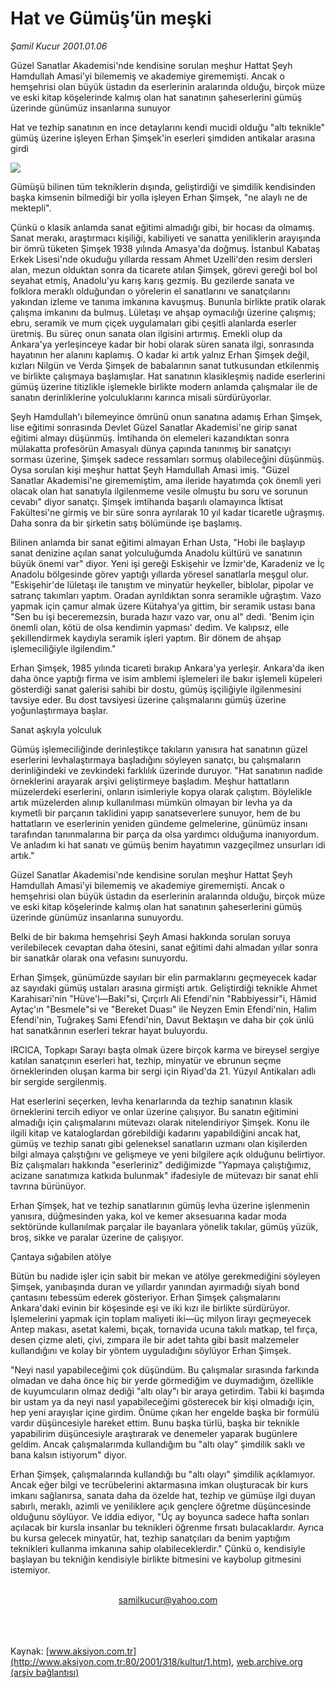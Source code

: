 # Hat ve Gümüş’ün meşki

*Şamil Kucur 2001.01.06*

<div>
 <p class="spot">
  Güzel Sanatlar Akademisi'nde kendisine sorulan meşhur Hattat Şeyh Hamdullah Amasi'yi bilememiş ve akademiye girememişti. Ancak o hemşehrisi olan büyük üstadın da eserlerinin aralarında olduğu, birçok müze ve eski kitap köşelerinde kalmış olan hat sanatının şaheserlerini gümüş üzerinde günümüz insanlarına sunuyor
 </p>
 <p class="spot">
 </p>
 <p class="spot">
  Hat ve tezhip sanatının en ince detaylarını kendi mucidi olduğu "altı teknikle" gümüş üzerine  işleyen Erhan Şimşek'in eserleri şimdiden antikalar arasına girdi
 </p>
 <p class="metin">
 </p>
 <img border="0" src="/web/20020325032923im_/http://www.aksiyon.com.tr/2001/318/resimler/hat.jpg"/>
 <p class="metin">
  Gümüşü bilinen tüm tekniklerin dışında, geliştirdiği ve şimdilik kendisinden başka kimsenin bilmediği bir yolla işleyen Erhan Şimşek, "ne alaylı ne de mektepli".
 </p>
 <p class="metin">
  Çünkü o klasik anlamda sanat eğitimi almadığı gibi, bir hocası da olmamış. Sanat merakı, araştırmacı kişiliği, kabiliyeti ve sanatta yeniliklerin arayışında bir ömrü tüketen  Şimşek 1938 yılında Amasya'da doğmuş. İstanbul Kabataş Erkek Lisesi'nde okuduğu yıllarda ressam Ahmet Uzelli'den resim dersleri alan, mezun olduktan sonra da ticarete atılan Şimşek, görevi gereği bol bol seyahat etmiş, Anadolu'yu karış karış gezmiş. Bu gezilerde sanata ve folklora meraklı olduğundan o yörelerin el sanatlarını ve sanatçılarını yakından izleme ve tanıma imkanına kavuşmuş. Bununla birlikte pratik olarak çalışma imkanını da bulmuş. Lületaşı ve ahşap oymacılığı üzerine çalışmış; ebru, seramik ve mum çiçek uygulamaları gibi çeşitli alanlarda eserler üretmiş. Bu süreç onun sanata olan ilgisini artırmış. Emekli olup da Ankara'ya yerleşinceye kadar bir hobi olarak süren sanata ilgi,  sonrasında hayatının her alanını kaplamış. O kadar ki artık yalnız Erhan Şimşek değil, kızları Nilgün ve Verda Şimşek de babalarının sanat tutkusundan etkilenmiş ve birlikte çalışmaya başlamışlar. Hat sanatının klasikleşmiş nadide eserlerini gümüş üzerine titizlikle işlemekle birlikte modern anlamda çalışmalar ile de sanatın derinliklerine yolculuklarını karınca misali sürdürüyorlar.
 </p>
 <p class="metin">
  Şeyh Hamdullah'ı bilemeyince ömrünü onun sanatına adamış Erhan Şimşek, lise eğitimi sonrasında Devlet Güzel Sanatlar Akademisi'ne girip sanat eğitimi almayı düşünmüş. İmtihanda ön elemeleri kazandıktan sonra mülakatta profesörün Amasyalı dünya çapında tanınmış bir sanatçıyı sorması üzerine, Şimşek sadece ressamları sormuş olabileceğini düşünmüş. Oysa sorulan kişi meşhur hattat Şeyh Hamdullah Amasi imiş. "Güzel Sanatlar Akademisi'ne girememiştim, ama ileride hayatımda çok önemli yeri olacak olan hat sanatıyla ilgilenmeme vesile olmuştu bu soru ve sorunun cevabı" diyor sanatçı. Şimşek imtihanda başarılı olamayınca İktisat Fakültesi'ne girmiş ve bir süre sonra ayrılarak 10 yıl kadar ticaretle uğraşmış. Daha sonra da bir şirketin satış bölümünde işe başlamış.
 </p>
 <p class="metin">
  Bilinen anlamda bir sanat eğitimi almayan Erhan Usta, "Hobi ile başlayıp sanat denizine açılan sanat yolculuğumda Anadolu kültürü ve sanatının büyük önemi var" diyor. Yeni işi gereği Eskişehir ve İzmir'de, Karadeniz ve İç Anadolu bölgesinde görev yaptığı yıllarda yöresel sanatlarla meşgul olur. "Eskişehir'de lületaşı ile tanıştım ve minyatür heykeller, biblolar, pipolar ve satranç takımları yaptım. Oradan ayrıldıktan sonra seramikle uğraştım. Vazo yapmak için çamur almak üzere Kütahya'ya gittim, bir seramik ustası bana "Sen bu işi beceremezsin, burada hazır vazo var, onu al" dedi. 'Benim için önemli olan, kötü de olsa kendimin yapması' dedim. Ve kalıpsız, elle şekillendirmek kaydıyla seramik işleri yaptım. Bir dönem de ahşap işlemeciliğiyle ilgilendim."
 </p>
 <p class="metin">
  Erhan Şimşek, 1985 yılında ticareti bırakıp Ankara'ya yerleşir. Ankara'da iken daha önce yaptığı firma ve isim amblemi işlemeleri ile bakır işlemeli küpeleri gösterdiği sanat galerisi sahibi bir dostu, gümüş işçiliğiyle ilgilenmesini tavsiye eder. Bu dost tavsiyesi üzerine çalışmalarını gümüş üzerine yoğunlaştırmaya başlar.
 </p>
 <p class="arabaslik">
  Sanat aşkıyla yolculuk
 </p>
 <p class="metin">
  Gümüş işlemeciliğinde derinleştikçe takıların yanısıra hat sanatının güzel eserlerini levhalaştırmaya başladığını söyleyen sanatçı, bu çalışmaların derinliğindeki ve zevkindeki farklılık üzerinde duruyor. "Hat sanatının nadide örneklerini arayarak arşivi geliştirmeye  başladım. Meşhur hattatların müzelerdeki eserlerini, onların isimleriyle kopya olarak çalıştım. Böylelikle artık müzelerden alınıp  kullanılması mümkün olmayan bir levha  ya da kıymetli bir parçanın taklidini yapıp sanatseverlere sunuyor, hem de bu hattatların ve eserlerinin yeniden gündeme gelmelerine, günümüz insanı tarafından tanınmalarına bir parça da olsa yardımcı olduğuma inanıyordum. Ve anladım ki hat sanatı ve gümüş benim hayatımın vazgeçilmez unsurları idi artık."
 </p>
 <p class="metin">
  Güzel Sanatlar Akademisi'nde kendisine sorulan meşhur Hattat Şeyh Hamdullah Amasi'yi bilememiş ve akademiye girememişti. Ancak o hemşehrisi olan büyük üstadın da eserlerinin aralarında olduğu, birçok müze ve eski kitap köşelerinde kalmış olan hat sanatının şaheserlerini gümüş üzerinde günümüz insanlarına sunuyordu.
 </p>
 <p class="metin">
  Belki de bir bakıma hemşehrisi Şeyh Amasi hakkında sorulan soruya verilebilecek cevaptan daha ötesini, sanat eğitimi dahi almadan yıllar sonra bir sanatkâr olarak ona vefasını sunuyordu.
 </p>
 <p class="metin">
  Erhan Şimşek, günümüzde sayıları bir elin parmaklarını geçmeyecek kadar az sayıdaki gümüş ustaları arasına girmişti artık. Geliştirdiği teknikle Ahmet Karahisari'nin "Hüve'l—Baki"si, Çırçırlı Ali Efendi'nin "Rabbiyessir"i, Hâmid Aytaç'ın "Besmele"si ve  "Bereket Duası" ile Neyzen Emin Efendi'nin, Halim Efendi'nin, Tuğrakeş Sami Efendi'nin, Davut Bektaşın ve daha bir çok ünlü hat sanatkârının eserleri tekrar hayat buluyordu.
 </p>
 <p class="metin">
  IRCICA, Topkapı Sarayı başta olmak üzere birçok karma ve bireysel sergiye katılan sanatçının eserleri hat, tezhip, minyatür ve ebrunun seçme örneklerinden oluşan karma bir sergi için Riyad'da 21. Yüzyıl Antikaları adlı bir sergide sergilenmiş.
 </p>
 <p class="metin">
  Hat eserlerini seçerken, levha kenarlarında da tezhip sanatının klasik örneklerini tercih ediyor ve onlar üzerine çalışıyor. Bu sanatın eğitimini almadığı için çalışmalarını mütevazı olarak nitelendiriyor Şimşek. Konu ile ilgili kitap ve kataloglardan görebildiği kadarını yapabildiğini ancak hat, gümüş ve tezhip sanatı gibi geleneksel sanatların uzmanı olan kişilerden bilgi almaya çalıştığını ve gelişmeye ve yeni bilgilere açık olduğunu belirtiyor. Biz çalışmaları hakkında "eserleriniz" dediğimizde "Yapmaya çalıştığımız, acizane sanatımıza katkıda bulunmak" ifadesiyle de mütevazı bir sanat ehli tavrına bürünüyor.
 </p>
 <p class="metin">
  Erhan Şimşek, hat ve tezhip sanatlarının gümüş levha üzerine işlenmenin yanısıra, düğmesinden yaka, kol ve kemer aksesuarına kadar moda sektöründe kullanılmak parçalar ile bayanlara yönelik takılar, gümüş yüzük, broş, sikke ve paralar üzerine de çalışıyor.
 </p>
 <p class="arabaslik">
  Çantaya sığabilen atölye
 </p>
 <p class="metin">
  Bütün bu nadide işler için sabit bir mekan ve atölye gerekmediğini söyleyen Şimşek, yanıbaşında duran ve yıllardır yanından ayırmadığı siyah bond çantasını tebessüm ederek gösteriyor. Erhan Şimşek çalışmalarını Ankara'daki evinin bir köşesinde eşi ve iki kızı ile birlikte sürdürüyor. İşlemelerini yapmak için toplam maliyeti iki—üç milyon lirayı geçmeyecek Antep makası, asetat kalemi, bıçak, tornavida ucuna takılı matkap, tel fırça, desen çizme aleti, çivi, zımpara ile bir adet tahta gibi basit malzemeler kullandığını ve kolay bir yöntem uyguladığını söylüyor Erhan Şimşek.
 </p>
 <p class="metin">
  "Neyi nasıl yapabileceğimi çok düşündüm. Bu çalışmalar sırasında farkında olmadan ve daha önce hiç bir yerde görmediğim ve duymadığım, özellikle de kuyumcuların olmaz dediği "altı olay"ı bir araya getirdim. Tabii ki başımda bir ustam ya da neyi nasıl yapabileceğimi gösterecek bir kişi olmadığı için, hep yeni arayışlar içine girdim. Önüme çıkan her engelde başka bir formülü vardır düşüncesiyle hareket ettim. Bunu başka türlü, başka bir teknikle yapabilirim düşüncesiyle araştırarak ve denemeler yaparak bugünlere geldim. Ancak çalışmalarımda kullandığım bu "altı olay" şimdilik saklı ve bana kalsın istiyorum" diyor.
 </p>
 <p class="metin">
  Erhan Şimşek, çalışmalarında kullandığı bu "altı olayı" şimdilik açıklamıyor. Ancak eğer bilgi ve tecrübelerini aktarmasına imkan oluşturacak bir kurs imkanı sağlanırsa, sanata daha da özelde hat, tezhip ve gümüşe ilgi duyan sabırlı, meraklı, azimli ve yeniliklere açık gençlere öğretme düşüncesinde olduğunu söylüyor. Ve iddia ediyor, "Üç ay boyunca sadece hafta sonları açılacak bir kursla insanlar bu teknikleri öğrenme fırsatı bulacaklardır. Ayrıca bu kursa gelecek minyatür, hat, tezhip sanatçıları da benim yaptığım teknikleri kullanma imkanına sahip olabileceklerdir." Çünkü o, kendisiyle başlayan bu tekniğin kendisiyle birlikte bitmesini ve kaybolup gitmesini istemiyor.
 </p>
 <br/>
 <center>
  <a class="anaorta" href="http://web.archive.org/web/20020325032923/mailto:samilkucur@yahoo.com">
   samilkucur@yahoo.com
  </a>
 </center>
 <br/>
 <br/>
 <br/>
</div>

Kaynak: [www.aksiyon.com.tr](http://www.aksiyon.com.tr:80/2001/318/kultur/1.htm), [web.archive.org (arşiv bağlantısı)](http://web.archive.org/web/20020325032923/http://www.aksiyon.com.tr:80/2001/318/kultur/1.htm)
